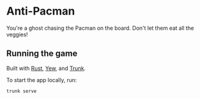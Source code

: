 # Anti-Pacman

You're a ghost chasing the Pacman on the board. Don't let them eat all the veggies!

## Running the game

Built with [Rust], [Yew], and [Trunk].

To start the app locally, run:

```bash
trunk serve
```

[rust]: https://www.rust-lang.org
[yew]: https://github.com/yewstack/yew
[trunk]: https://github.com/thedodd/trunk

